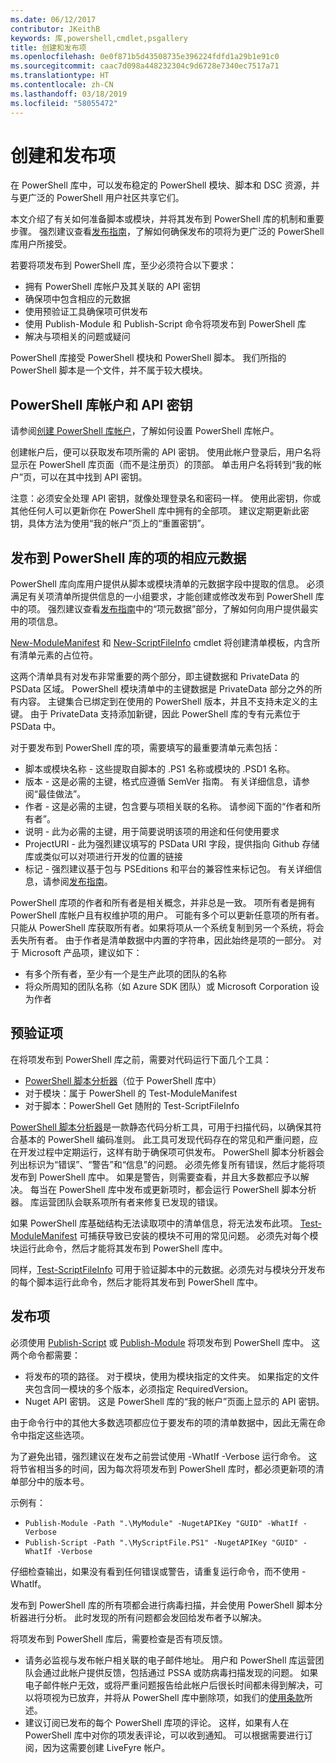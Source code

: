 ```yaml
---
ms.date: 06/12/2017
contributor: JKeithB
keywords: 库,powershell,cmdlet,psgallery
title: 创建和发布项
ms.openlocfilehash: 0e0f871b5d43508735e396224fdfd1a29b1e91c0
ms.sourcegitcommit: caac7d098a448232304c9d6728e7340ec7517a71
ms.translationtype: HT
ms.contentlocale: zh-CN
ms.lasthandoff: 03/18/2019
ms.locfileid: "58055472"
---
```

# <a name="creating-and-publishing-an-item"></a>创建和发布项

在 PowerShell 库中，可以发布稳定的 PowerShell 模块、脚本和 DSC 资源，并与更广泛的 PowerShell 用户社区共享它们。

本文介绍了有关如何准备脚本或模块，并将其发布到 PowerShell 库的机制和重要步骤。 强烈建议查看[发布指南](../../concepts/publishing-guidelines.md)，了解如何确保发布的项将为更广泛的 PowerShell 库用户所接受。

若要将项发布到 PowerShell 库，至少必须符合以下要求：

- 拥有 PowerShell 库帐户及其关联的 API 密钥
- 确保项中包含相应的元数据
- 使用预验证工具确保项可供发布
- 使用 Publish-Module 和 Publish-Script 命令将项发布到 PowerShell 库
- 解决与项相关的问题或疑问

PowerShell 库接受 PowerShell 模块和 PowerShell 脚本。 我们所指的 PowerShell 脚本是一个文件，并不属于较大模块。

## <a name="powershell-gallery-account-and-api-key"></a>PowerShell 库帐户和 API 密钥

请参阅[创建 PowerShell 库帐户](/powershell/gallery/how-to/publishing-packages/creating-an-account)，了解如何设置 PowerShell 库帐户。

创建帐户后，便可以获取发布项所需的 API 密钥。 使用此帐户登录后，用户名将显示在 PowerShell 库页面（而不是注册页）的顶部。 单击用户名将转到“我的帐户”页，可以在其中找到 API 密钥。

注意：必须安全处理 API 密钥，就像处理登录名和密码一样。
使用此密钥，你或其他任何人可以更新你在 PowerShell 库中拥有的全部项。
建议定期更新此密钥，具体方法为使用“我的帐户”页上的“重置密钥”。

## <a name="required-metadata-for-items-published-to-the-powershell-gallery"></a>发布到 PowerShell 库的项的相应元数据

PowerShell 库向库用户提供从脚本或模块清单的元数据字段中提取的信息。 必须满足有关项清单所提供信息的一小组要求，才能创建或修改发布到 PowerShell 库中的项。
强烈建议查看[发布指南](../../concepts/publishing-guidelines.md)中的“项元数据”部分，了解如何向用户提供最实用的项信息。

[New-ModuleManifest](/powershell/module/microsoft.powershell.core/new-modulemanifest) 和 [New-ScriptFileInfo](/powershell/module/PowerShellGet/New-ScriptFileInfo) cmdlet 将创建清单模板，内含所有清单元素的占位符。

这两个清单具有对发布非常重要的两个部分，即主键数据和 PrivateData 的 PSData 区域。 PowerShell 模块清单中的主键数据是 PrivateData 部分之外的所有内容。 主键集合已绑定到在使用的 PowerShell 版本，并且不支持未定义的主键。 由于 PrivateData 支持添加新键，因此 PowerShell 库的专有元素位于 PSData 中。


对于要发布到 PowerShell 库的项，需要填写的最重要清单元素包括：

- 脚本或模块名称 - 这些提取自脚本的 .PS1 名称或模块的 .PSD1 名称。
- 版本 - 这是必需的主键，格式应遵循 SemVer 指南。 有关详细信息，请参阅“最佳做法”。
- 作者 - 这是必需的主键，包含要与项相关联的名称。
请参阅下面的“作者和所有者”。
- 说明 - 此为必需的主键，用于简要说明该项的用途和任何使用要求
- ProjectURI - 此为强烈建议填写的 PSData URI 字段，提供指向 Github 存储库或类似可以对项进行开发的位置的链接
- 标记 - 强烈建议基于包与 PSEditions 和平台的兼容性来标记包。 有关详细信息，请参阅[发布指南](../../concepts/publishing-guidelines.md#tag-your-package-with-the-compatible-pseditions-and-platforms)。

PowerShell 库项的作者和所有者是相关概念，并非总是一致。 项所有者是拥有 PowerShell 库帐户且有权维护项的用户。 可能有多个可以更新任意项的所有者。 只能从 PowerShell 库获取所有者。如果将项从一个系统复制到另一个系统，将会丢失所有者。 由于作者是清单数据中内置的字符串，因此始终是项的一部分。 对于 Microsoft 产品项，建议如下：

- 有多个所有者，至少有一个是生产此项的团队的名称
- 将众所周知的团队名称（如 Azure SDK 团队）或 Microsoft Corporation 设为作者


## <a name="pre-validate-your-item"></a>预验证项

在将项发布到 PowerShell 库之前，需要对代码运行下面几个工具：

- [PowerShell 脚本分析器](https://www.powershellgallery.com/packages/PSScriptAnalyzer/)（位于 PowerShell 库中）
- 对于模块：属于 PowerShell 的 Test-ModuleManifest
- 对于脚本：PowerShell Get 随附的 Test-ScriptFileInfo

[PowerShell 脚本分析器](https://www.powershellgallery.com/packages/PSScriptAnalyzer/)是一款静态代码分析工具，可用于扫描代码，以确保其符合基本的 PowerShell 编码准则。 此工具可发现代码存在的常见和严重问题，应在开发过程中定期运行，这样有助于确保项可供发布。 PowerShell 脚本分析器会列出标识为“错误”、“警告”和“信息”的问题。 必须先修复所有错误，然后才能将项发布到 PowerShell 库中。 如果是警告，则需要查看，并且大多数都应予以解决。 每当在 PowerShell 库中发布或更新项时，都会运行 PowerShell 脚本分析器。 库运营团队会联系项所有者来修复已发现的错误。

如果 PowerShell 库基础结构无法读取项中的清单信息，将无法发布此项。
[Test-ModuleManifest](/powershell/module/microsoft.powershell.core/test-modulemanifest) 可捕获导致已安装的模块不可用的常见问题。 必须先对每个模块运行此命令，然后才能将其发布到 PowerShell 库中。

同样，[Test-ScriptFileInfo](/powershell/module/PowerShellGet/test-scriptfileinfo) 可用于验证脚本中的元数据。必须先对与模块分开发布的每个脚本运行此命令，然后才能将其发布到 PowerShell 库中。


## <a name="publishing-items"></a>发布项

必须使用 [Publish-Script](/powershell/module/PowerShellGet/publish-script) 或 [Publish-Module](/powershell/module/PowerShellGet/publish-module) 将项发布到 PowerShell 库中。 这两个命令都需要：

- 将发布的项的路径。 对于模块，使用为模块指定的文件夹。 如果指定的文件夹包含同一模块的多个版本，必须指定 RequiredVersion。
- Nuget API 密钥。 这是 PowerShell 库的“我的帐户”页面上显示的 API 密钥。

由于命令行中的其他大多数选项都应位于要发布的项的清单数据中，因此无需在命令中指定这些选项。

为了避免出错，强烈建议在发布之前尝试使用 -WhatIf -Verbose 运行命令。 这将节省相当多的时间，因为每次将项发布到 PowerShell 库时，都必须更新项的清单部分中的版本号。

示例有：

* `Publish-Module -Path ".\MyModule" -NugetAPIKey "GUID" -WhatIf -Verbose`
* `Publish-Script -Path ".\MyScriptFile.PS1" -NugetAPIKey "GUID" -WhatIf -Verbose`

仔细检查输出，如果没有看到任何错误或警告，请重复运行命令，而不使用 -WhatIf。

发布到 PowerShell 库的所有项都会进行病毒扫描，并会使用 PowerShell 脚本分析器进行分析。 此时发现的所有问题都会发回给发布者予以解决。

将项发布到 PowerShell 库后，需要检查是否有项反馈。

- 请务必监视与发布帐户相关联的电子邮件地址。 用户和 PowerShell 库运营团队会通过此帐户提供反馈，包括通过 PSSA 或防病毒扫描发现的问题。 如果电子邮件帐户无效，或将严重问题报告给此帐户后很长时间都未得到解决，可以将项视为已放弃，并将从 PowerShell 库中删除项，如我们的[使用条款](https://www.powershellgallery.com/policies/Terms)所述。
- 建议订阅已发布的每个 PowerShell 库项的评论。 这样，如果有人在 PowerShell 库中对你的项发表评论，可以收到通知。 可以根据需要进行订阅，因为这需要创建 LiveFyre 帐户。
